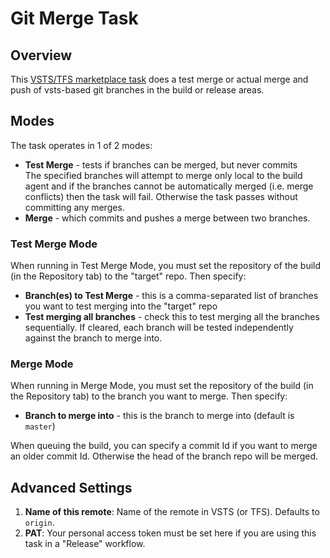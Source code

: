 # Git Merge Task

## Overview
This [VSTS/TFS marketplace task](https://marketplace.visualstudio.com/items?itemName=dtzar.git-merge) does a test merge or actual merge and push of vsts-based git branches in the build or release areas.

## Modes
The task operates in 1 of 2 modes:
- **Test Merge** - tests if branches can be merged, but never commits <br>
The specified branches will attempt to merge only local to the build agent and if the branches cannot be automatically merged (i.e. merge conflicts) then the task will fail.  Otherwise the task passes without committing any merges.
- **Merge** - which commits and pushes a merge between two branches.

### Test Merge Mode
When running in Test Merge Mode, you must set the repository of the build (in the Repository tab) to the "target" repo. Then specify:
- **Branch(es) to Test Merge** - this is a comma-separated list of branches you want to test merging into the "target" repo
- **Test merging all branches** - check this to test merging all the branches sequentially. If cleared, each branch will be tested independently against the branch to merge into.

### Merge Mode
When running in Merge Mode, you must set the repository of the build (in the Repository tab) to the branch you want to merge. Then specify:
- **Branch to merge into** - this is the branch to merge into (default is `master`)

When queuing the build, you can specify a commit Id if you want to merge an older commit Id. Otherwise the head of the branch repo will be merged.

## Advanced Settings
1. **Name of this remote**: Name of the remote in VSTS (or TFS). Defaults to `origin`.
2. **PAT**: Your personal access token must be set here if you are using this task in a "Release" workflow.
